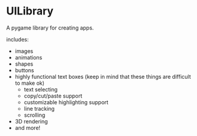 # UILibrary

A pygame library for creating apps.  

includes:
- images
- animations
- shapes
- buttons
- highly functional text boxes (keep in mind that these things are difficult to make ok)
  - text selecting
  - copy/cut/paste support
  - customizable highlighting support
  - line tracking
  - scrolling
- 3D rendering
- and more!

